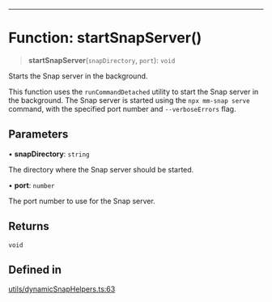 ***

# Function: startSnapServer()

> **startSnapServer**(`snapDirectory`, `port`): `void`

Starts the Snap server in the background.

This function uses the `runCommandDetached` utility to start the Snap server
in the background. The Snap server is started using the `npx mm-snap serve`
command, with the specified port number and `--verboseErrors` flag.

## Parameters

• **snapDirectory**: `string`

The directory where the Snap server should be started.

• **port**: `number`

The port number to use for the Snap server.

## Returns

`void`

## Defined in

[utils/dynamicSnapHelpers.ts:63](https://github.com/asifqatar/Snapper/blob/906ddfcaf1558e94a3ec8d6df532b24adee091b6/utils/dynamicSnapHelpers.ts#L63)

